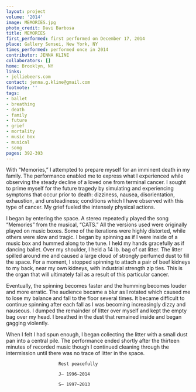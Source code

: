 ```yaml
---
layout: project
volume: '2014'
image: MEMORIES.jpg
photo_credit: Davi Barbosa
title: MEMORIES
first_performed: first performed on December 17, 2014
place: Gallery Sensei, New York, NY
times_performed: performed once in 2014
contributor: JENNA KLINE
collaborators: []
home: Brooklyn, NY
links:
- jelliebeers.com
contact: jenna.g.kline@gmail.com
footnote: ''
tags:
- ballet
- breathing
- death
- family
- future
- grief
- mortality
- music box
- musical
- song
pages: 392-393
---
```


With “Memories,” I attempted to prepare myself for an imminent death in my family. The performance enabled me to express what I experienced while observing the steady decline of a loved one from terminal cancer. I sought to prime myself for the future tragedy by simulating and experiencing symptoms that occur prior to death: dizziness, nausea, disorientation, exhaustion, and unsteadiness; conditions which I have observed with this type of cancer. My grief fueled the intensely physical actions.

I began by entering the space. A stereo repeatedly played the song “Memories” from the musical, “CATS.” All the versions used were originally played on music boxes. Some of the iterations were highly distorted, while others were slow and tragic. I began by spinning as if I were inside of a music box and hummed along to the tune. I held my hands gracefully as if dancing ballet. Over my shoulder, I held a 14 lb. bag of cat litter. The litter spilled around me and caused a large cloud of strongly perfumed dust to fill the space. For a moment, I stopped spinning to attach a pair of beef kidneys to my back, near my own kidneys, with industrial strength zip ties. This is the organ that will ultimately fail as a result of this particular cancer.

Eventually, the spinning becomes faster and the humming becomes louder and more erratic. The audience became a blur as I rotated which caused me to lose my balance and fall to the floor several times. It became difficult to continue spinning after each fall as I was becoming increasingly dizzy and nauseous. I dumped the remainder of litter over myself and kept the empty bag over my head. I breathed in the dust that remained inside and began gagging violently.

When I felt I had spun enough, I began collecting the litter with a small dust pan into a central pile. The performance ended shortly after the thirteen minutes of recorded music though I continued cleaning through the intermission until there was no trace of litter in the space.

						Rest peacefully

						J— 1996–2014

						S— 1997–2013
